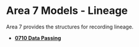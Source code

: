 <!-- SPDX-License-Identifier: CC-BY-4.0 -->
<!-- Copyright Contributors to the Egeria project. -->

# Area 7 Models - Lineage

Area 7 provides the structures for recording lineage.

* **[0710 Data Passing](0710-Data-Passing.md)**